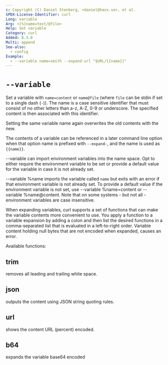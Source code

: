 ```yaml
---
c: Copyright (C) Daniel Stenberg, <daniel@haxx.se>, et al.
SPDX-License-Identifier: curl
Long: variable
Arg: <[%]name=text/@file>
Help: Set variable
Category: curl
Added: 8.3.0
Multi: append
See-also:
  - config
Example:
  - --variable name=smith --expand-url "$URL/{{name}}"
---
```


# `--variable`

Set a variable with `name=content` or `name@file` (where `file` can be stdin
if set to a single dash (`-`)). The name is a case sensitive identifier that
must consist of no other letters than a-z, A-Z, 0-9 or underscore. The
specified content is then associated with this identifier.

Setting the same variable name again overwrites the old contents with the new.

The contents of a variable can be referenced in a later command line option
when that option name is prefixed with `--expand-`, and the name is used as
`{{name}}`.

--variable can import environment variables into the name space. Opt to either
require the environment variable to be set or provide a default value for the
variable in case it is not already set.

--variable %name imports the variable called `name` but exits with an error if
that environment variable is not already set. To provide a default value if
the environment variable is not set, use --variable %name=content or
--variable %name@content. Note that on some systems - but not all -
environment variables are case insensitive.

When expanding variables, curl supports a set of functions that can make the
variable contents more convenient to use. You apply a function to a variable
expansion by adding a colon and then list the desired functions in a
comma-separated list that is evaluated in a left-to-right order. Variable
content holding null bytes that are not encoded when expanded, causes an
error.

Available functions:

## trim
removes all leading and trailing white space.

## json
outputs the content using JSON string quoting rules.

## url
shows the content URL (percent) encoded.

## b64
expands the variable base64 encoded
